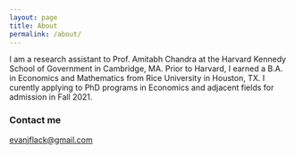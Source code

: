```yaml
---
layout: page
title: About
permalink: /about/
---
```


I am a research assistant to Prof. Amitabh Chandra at the Harvard Kennedy School of Government in Cambridge, MA. Prior to Harvard, I earned a B.A. in Economics and Mathematics from Rice University in Houston, TX. I curently applying to PhD programs in Economics and adjacent fields for admission in Fall 2021.


### Contact me

[evanjflack@gmail.com](mailto:evanjflack@gmail.com)
